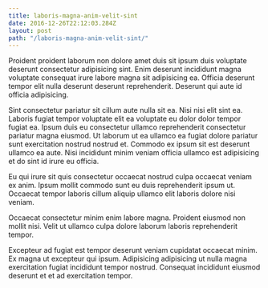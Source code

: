 ```yaml
---
title: laboris-magna-anim-velit-sint
date: 2016-12-26T22:12:03.284Z
layout: post
path: "/laboris-magna-anim-velit-sint/"
---
```


Proident proident laborum non dolore amet duis sit ipsum duis voluptate deserunt consectetur adipisicing sint. Enim deserunt incididunt magna voluptate consequat irure labore magna sit adipisicing ea. Officia deserunt tempor elit nulla deserunt deserunt reprehenderit. Deserunt qui aute id officia adipisicing.

Sint consectetur pariatur sit cillum aute nulla sit ea. Nisi nisi elit sint ea. Laboris fugiat tempor voluptate elit ea voluptate eu dolor dolor tempor fugiat ea. Ipsum duis eu consectetur ullamco reprehenderit consectetur pariatur magna eiusmod. Ut laborum ut ea ullamco ea fugiat dolore pariatur sunt exercitation nostrud nostrud et. Commodo ex ipsum sit est deserunt ullamco ea aute. Nisi incididunt minim veniam officia ullamco est adipisicing et do sint id irure eu officia.

Eu qui irure sit quis consectetur occaecat nostrud culpa occaecat veniam ex anim. Ipsum mollit commodo sunt eu duis reprehenderit ipsum ut. Occaecat tempor laboris cillum aliquip ullamco elit laboris dolore nisi veniam.

Occaecat consectetur minim enim labore magna. Proident eiusmod non mollit nisi. Velit ut ullamco culpa dolore laborum laboris reprehenderit tempor.

Excepteur ad fugiat est tempor deserunt veniam cupidatat occaecat minim. Ex magna ut excepteur qui ipsum. Adipisicing adipisicing ut nulla magna exercitation fugiat incididunt tempor nostrud. Consequat incididunt eiusmod deserunt et et ad exercitation tempor.